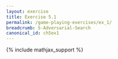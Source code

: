 ```yaml
---
layout: exercise
title: Exercise 5.1
permalink: /game-playing-exercises/ex_1/
breadcrumb: 5-Adversarial-Search
canonical_id: ch5ex1
---
```


{% include mathjax_support %}
